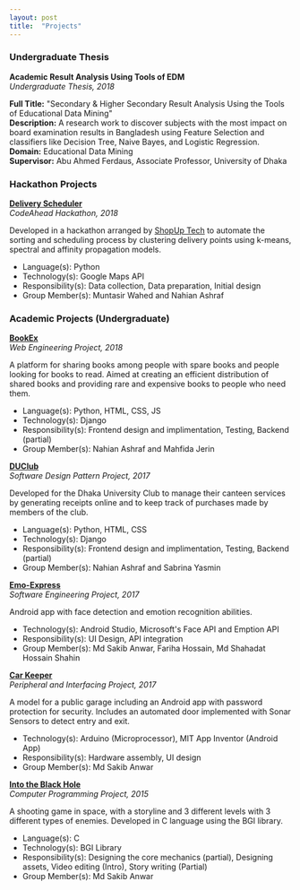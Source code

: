 ```yaml
---
layout: post
title:  "Projects"
---
```

<h3> Undergraduate Thesis </h3>

**Academic Result Analysis Using Tools of EDM**  
*Undergraduate Thesis, 2018*

**Full Title:** "Secondary & Higher Secondary Result Analysis Using the Tools of Educational Data Mining"  
**Description:** A research work to discover subjects with the most impact on board examination results in Bangladesh using Feature Selection and classifiers like Decision Tree, Naive Bayes, and Logistic Regression.  
**Domain:** Educational Data Mining  
**Supervisor:** Abu Ahmed Ferdaus, Associate Professor, University of Dhaka  

<h3> Hackathon Projects </h3>

**[Delivery Scheduler](https://github.com/RaidaAsh/Delivery-Scheduling)**  
*CodeAhead Hackathon, 2018*

Developed in a hackathon arranged by [ShopUp Tech](https://shopup.com.bd/ShopUp) to automate the sorting and scheduling process by clustering delivery points using k-means, spectral and affinity propagation models.
<ul>
    <li>Language(s): Python </li>
    <li>Technology(s): Google Maps API</li>
    <li>Responsibility(s): Data collection, Data preparation, Initial design</li>
    <li>Group Member(s): Muntasir Wahed and Nahian Ashraf</li>
</ul>  

<h3> Academic Projects (Undergraduate) </h3>

**[BookEx](https://github.com/abidnazirisami/BookEX)**  
*Web Engineering Project, 2018*

A platform for sharing books among people with spare books and people looking for books to read.
Aimed at creating an efficient distribution of shared books and providing rare and expensive books to people who need them.

<ul>
    <li>Language(s): Python, HTML, CSS, JS </li>
    <li>Technology(s): Django</li>
    <li>Responsibility(s): Frontend design and implimentation, Testing, Backend (partial)</li>
    <li>Group Member(s): Nahian Ashraf and Mahfida Jerin</li>
</ul>

**[DUClub](https://github.com/abidnazirisami/DUClub)**  
*Software Design Pattern Project, 2017*

Developed for the Dhaka University Club to manage their canteen services by generating receipts online and to keep track of purchases made by members of the club.  

<ul>
    <li>Language(s): Python, HTML, CSS </li>
    <li>Technology(s): Django</li>
    <li>Responsibility(s): Frontend design and implimentation, Testing, Backend (partial)</li>
    <li>Group Member(s): Nahian Ashraf and Sabrina Yasmin</li>
</ul>

**[Emo-Express](https://github.com/abidnazirisami/Emo-Express)**  
*Software Engineering Project, 2017*

Android app with face detection and emotion recognition abilities.

<ul>
    <li>Technology(s): Android Studio, Microsoft's Face API and Emption API</li>
    <li>Responsibility(s): UI Design, API integration</li>
    <li>Group Member(s): Md Sakib Anwar, Fariha Hossain, Md Shahadat Hossain Shahin</li>
</ul>

**[Car Keeper](https://github.com/abidnazirisami/Car-Keeper)**  
*Peripheral and Interfacing Project, 2017*

A model for a public garage including an Android app with password protection for security. Includes an automated door implemented with Sonar Sensors to detect entry and exit.

<ul>
    <li>Technology(s): Arduino (Microprocessor), MIT App Inventor (Android App)</li>
    <li>Responsibility(s): Hardware assembly, UI design</li>
    <li>Group Member(s): Md Sakib Anwar</li>
</ul>

**[Into the Black Hole](https://github.com/abidnazirisami/Into-the-Black-Hole)**  
*Computer Programming Project, 2015*

A shooting game in space, with a storyline and 3 different levels with 3 different types of enemies. Developed in C language using the BGI library.  

<ul>
    <li>Language(s): C </li>
    <li>Technology(s): BGI Library</li>
    <li>Responsibility(s): Designing the core mechanics (partial), Designing assets, Video editing (Intro), Story writing (Partial)</li>
    <li>Group Member(s): Md Sakib Anwar</li>
</ul>
